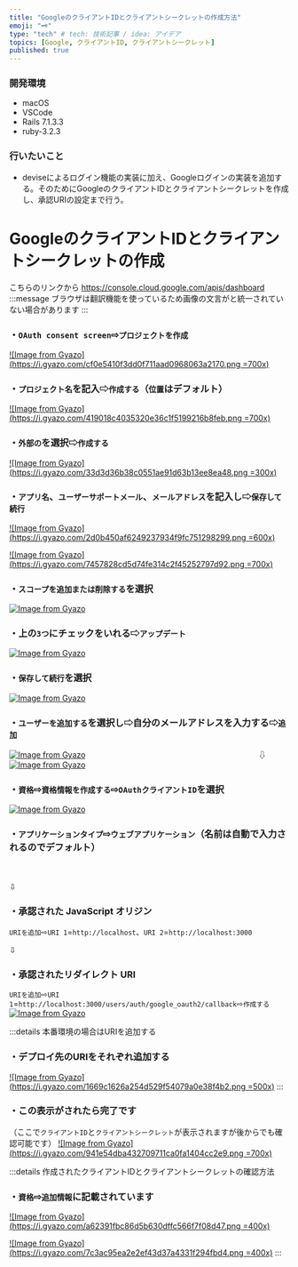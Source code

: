 ```yaml
---
title: "GoogleのクライアントIDとクライアントシークレットの作成方法"
emoji: "🗝️"
type: "tech" # tech: 技術記事 / idea: アイデア
topics: [Google, クライアントID, クライアントシークレット]
published: true
---
```

### 開発環境
- macOS
- VSCode
- Rails 7.1.3.3
- ruby-3.2.3

### 行いたいこと
- deviseによるログイン機能の実装に加え、Googleログインの実装を追加する。そのためにGoogleのクライアントIDとクライアントシークレットを作成し、承認URIの設定まで行う。


# GoogleのクライアントIDとクライアントシークレットの作成

こちらのリンクから 
https://console.cloud.google.com/apis/dashboard
:::message 
ブラウザは翻訳機能を使っているため画像の文言がと統一されていない場合があります
:::

### ・`OAuth consent screen`⇨`プロジェクトを作成`

[![Image from Gyazo](https://i.gyazo.com/cf0e5410f3dd0f711aad0968063a2170.png =700x)](https://gyazo.com/cf0e5410f3dd0f711aad0968063a2170)

### ・`プロジェクト名`を記入⇨`作成する`（`位置`はデフォルト）

[![Image from Gyazo](https://i.gyazo.com/419018c4035320e36c1f5199216b8feb.png =700x)](https://gyazo.com/419018c4035320e36c1f5199216b8feb)

### ・`外部の`を選択⇨`作成する`

[![Image from Gyazo](https://i.gyazo.com/33d3d36b38c0551ae91d63b13ee8ea48.png =300x)](https://gyazo.com/33d3d36b38c0551ae91d63b13ee8ea48)

### ・`アプリ名`、`ユーザーサポートメール`、`メールアドレス`を記入し⇨`保存して続行`

[![Image from Gyazo](https://i.gyazo.com/2d0b450af6249237934f9fc751298299.png =600x)](https://gyazo.com/2d0b450af6249237934f9fc751298299)

[![Image from Gyazo](https://i.gyazo.com/7457828cd5d74fe314c2f45252797d92.png =700x)](https://gyazo.com/7457828cd5d74fe314c2f45252797d92)


### ・`スコープを追加または削除する`を選択

[![Image from Gyazo](https://i.gyazo.com/5e98a6e61480ece70e624c7d543a2e13.png)](https://gyazo.com/5e98a6e61480ece70e624c7d543a2e13)

### ・上の`3つ`にチェックをいれる⇨`アップデート`

[![Image from Gyazo](https://i.gyazo.com/a668c7a809e4b7d2826f3b38198545c9.png)](https://gyazo.com/a668c7a809e4b7d2826f3b38198545c9)

### ・`保存して続行`を選択

[![Image from Gyazo](https://i.gyazo.com/5457d74a0cc4c2d93c758959b0df29a5.png)](https://gyazo.com/5457d74a0cc4c2d93c758959b0df29a5)


### ・`ユーザーを追加する`を選択し⇨自分のメールアドレスを入力する⇨`追加`

[![Image from Gyazo](https://i.gyazo.com/404e3ff4f7269405e8a2c74a0f73da9f.png)](https://gyazo.com/404e3ff4f7269405e8a2c74a0f73da9f)
　　　　　　　　　　　　　　　　　　　　　　⇩　
[![Image from Gyazo](https://i.gyazo.com/81215aabc4f899b82620b951acdcd3cf.png)](https://gyazo.com/81215aabc4f899b82620b951acdcd3cf)

### ・`資格`⇨`資格情報を作成する`⇨`OAuthクライアントID`を選択

[![Image from Gyazo](https://i.gyazo.com/c59d55b84d801dfbccaef905a9fcad5b.png)](https://gyazo.com/c59d55b84d801dfbccaef905a9fcad5b)

### ・`アプリケーションタイプ`⇨`ウェブアプリケーション`（名前は自動で入力されるのでデフォルト）
　

⇩

### ・承認された JavaScript オリジン
`URIを追加`⇨`URI 1`=`http://localhost`、`URI 2`=`http://localhost:3000`

⇩
### ・承認されたリダイレクト URI
`URIを追加`⇨`URI 1`=`http://localhost:3000/users/auth/google_oauth2/callback`⇨`作成する`
[![Image from Gyazo](https://i.gyazo.com/4b9a78479c21961119898b4790c0b5c9.png)](https://gyazo.com/4b9a78479c21961119898b4790c0b5c9)

:::details 本番環境の場合はURIを追加する
### ・デプロイ先のURIをそれぞれ追加する
[![Image from Gyazo](https://i.gyazo.com/1669c1626a254d529f54079a0e38f4b2.png =500x)](https://gyazo.com/1669c1626a254d529f54079a0e38f4b2)
:::

### ・この表示がされたら完了です
（ここで`クライアントID`と`クライアントシークレット`が表示されますが後からでも確認可能です）
[![Image from Gyazo](https://i.gyazo.com/941e54dba432709711ca0fa1404cc2e9.png =700x)](https://gyazo.com/941e54dba432709711ca0fa1404cc2e9)

:::details 作成されたクライアントIDとクライアントシークレットの確認方法
### ・`資格`⇨`追加情報`に記載されています

[![Image from Gyazo](https://i.gyazo.com/a62391fbc86d5b630dffc566f7f08d47.png =400x)](https://gyazo.com/a62391fbc86d5b630dffc566f7f08d47)

[![Image from Gyazo](https://i.gyazo.com/7c3ac95ea2e2ef43d37a4331f294fbd4.png =400x)](https://gyazo.com/7c3ac95ea2e2ef43d37a4331f294fbd4)
:::

<br>
<br>
<br>